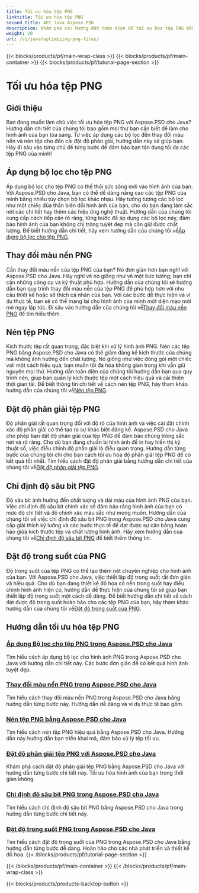 ```yaml
---
title: Tối ưu hóa tệp PNG
linktitle: Tối ưu hóa tệp PNG
second_title: API Java Aspose.PSD
description: Khám phá các hướng dẫn toàn diện để tối ưu hóa tệp PNG bằng Aspose.PSD cho Java, bao gồm các bộ lọc, thay đổi màu nền, nén, độ phân giải, độ sâu bit và độ trong suốt.
weight: 20
url: /vi/java/optimizing-png-files/
---
```


{{< blocks/products/pf/main-wrap-class >}}
{{< blocks/products/pf/main-container >}}
{{< blocks/products/pf/tutorial-page-section >}}

# Tối ưu hóa tệp PNG

## Giới thiệu

Bạn đang muốn làm chủ việc tối ưu hóa tệp PNG với Aspose.PSD cho Java? Hướng dẫn chi tiết của chúng tôi bao gồm mọi thứ bạn cần biết để làm cho hình ảnh của bạn tỏa sáng. Từ việc áp dụng các bộ lọc đến thay đổi màu nền và nén tệp cho đến cài đặt độ phân giải, hướng dẫn này sẽ giúp bạn. Hãy đi sâu vào từng chủ đề từng bước để đảm bảo bạn tận dụng tối đa các tệp PNG của mình!

## Áp dụng bộ lọc cho tệp PNG

Áp dụng bộ lọc cho tệp PNG có thể thổi sức sống mới vào hình ảnh của bạn. Với Aspose.PSD cho Java, bạn có thể dễ dàng nâng cao các tệp PNG của mình bằng nhiều tùy chọn bộ lọc khác nhau. Hãy tưởng tượng các bộ lọc như một chiếc đũa thần biến đổi hình ảnh của bạn, cho dù bạn đang làm sắc nét các chi tiết hay thêm các hiệu ứng nghệ thuật. Hướng dẫn của chúng tôi cung cấp cách tiếp cận rõ ràng, từng bước để áp dụng các bộ lọc này, đảm bảo hình ảnh của bạn không chỉ trông tuyệt đẹp mà còn giữ được chất lượng. Để biết hướng dẫn chi tiết, hãy xem hướng dẫn của chúng tôi về[Áp dụng bộ lọc cho tệp PNG](./apply-filters-png-files/).

## Thay đổi màu nền PNG

Cần thay đổi màu nền của tệp PNG của bạn? Nó đơn giản hơn bạn nghĩ với Aspose.PSD cho Java. Hãy nghĩ về nó giống như vẽ một bức tường; bạn chỉ cần những công cụ và kỹ thuật phù hợp. Hướng dẫn của chúng tôi sẽ hướng dẫn bạn quy trình thay đổi màu nền của tệp PNG để phù hợp hơn với nhu cầu thiết kế hoặc sở thích cá nhân của bạn. Với các bước dễ thực hiện và ví dụ thực tế, bạn sẽ có thể mang lại cho hình ảnh của mình một diện mạo mới mẻ ngay lập tức. Đi sâu vào hướng dẫn của chúng tôi về[Thay đổi màu nền PNG](./change-png-background-color/) để tìm hiểu thêm.

## Nén tệp PNG

Kích thước tệp rất quan trọng, đặc biệt khi xử lý hình ảnh PNG. Nén các tệp PNG bằng Aspose.PSD cho Java có thể giảm đáng kể kích thước của chúng mà không ảnh hưởng đến chất lượng. Nó giống như việc đóng gói một chiếc vali một cách hiệu quả; bạn muốn tối đa hóa không gian trong khi vẫn giữ nguyên mọi thứ. Hướng dẫn toàn diện của chúng tôi hướng dẫn bạn qua quy trình nén, giúp bạn quản lý kích thước tệp một cách hiệu quả và cải thiện thời gian tải. Để biết thông tin chi tiết về cách nén tệp PNG, hãy tham khảo hướng dẫn của chúng tôi về[Nén tệp PNG](./compress-png-files/).

## Đặt độ phân giải tệp PNG

 Độ phân giải rất quan trọng đối với độ rõ của hình ảnh và việc cài đặt chính xác độ phân giải có thể tạo ra sự khác biệt đáng kể. Aspose.PSD cho Java cho phép bạn đặt độ phân giải của tệp PNG để đảm bảo chúng trông sắc nét và rõ ràng. Cho dù bạn đang chuẩn bị hình ảnh để in hay hiển thị kỹ thuật số, việc điều chỉnh độ phân giải là điều quan trọng. Hướng dẫn từng bước của chúng tôi chỉ cho bạn cách tối ưu hóa độ phân giải tệp PNG để có kết quả tốt nhất. Tìm hiểu cách đặt độ phân giải bằng hướng dẫn chi tiết của chúng tôi về[Đặt độ phân giải tệp PNG](./set-png-file-resolution/).

## Chỉ định độ sâu bit PNG

 Độ sâu bit ảnh hưởng đến chất lượng và dải màu của hình ảnh PNG của bạn. Việc chỉ định độ sâu bit chính xác sẽ đảm bảo rằng hình ảnh của bạn có mức độ chi tiết và độ chính xác màu sắc như mong muốn. Hướng dẫn của chúng tôi về việc chỉ định độ sâu bit PNG trong Aspose.PSD cho Java cung cấp giải thích kỹ lưỡng và các bước thực tế để đạt được sự cân bằng hoàn hảo giữa kích thước tệp và chất lượng hình ảnh. Hãy xem hướng dẫn của chúng tôi về[Chỉ định độ sâu bit PNG](./specify-png-bit-depth/) để biết thêm thông tin.

## Đặt độ trong suốt của PNG

 Độ trong suốt của tệp PNG có thể tạo thêm nét chuyên nghiệp cho hình ảnh của bạn. Với Aspose.PSD cho Java, việc thiết lập độ trong suốt rất đơn giản và hiệu quả. Cho dù bạn đang thiết kế đồ họa có nền trong suốt hay điều chỉnh hình ảnh hiện có, hướng dẫn dễ thực hiện của chúng tôi sẽ giúp bạn thiết lập độ trong suốt một cách dễ dàng. Để biết hướng dẫn chi tiết về cách đạt được độ trong suốt hoàn hảo cho các tệp PNG của bạn, hãy tham khảo hướng dẫn của chúng tôi về[Đặt độ trong suốt của PNG](./set-png-transparency/).

## Hướng dẫn tối ưu hóa tệp PNG
### [Áp dụng Bộ lọc cho tệp PNG trong Aspose.PSD cho Java](./apply-filters-png-files/)
Tìm hiểu cách áp dụng bộ lọc cho hình ảnh PNG trong Aspose.PSD cho Java với hướng dẫn chi tiết này. Các bước đơn giản để có kết quả hình ảnh tuyệt đẹp.
### [Thay đổi màu nền PNG trong Aspose.PSD cho Java](./change-png-background-color/)
Tìm hiểu cách thay đổi màu nền PNG trong Aspose.PSD cho Java bằng hướng dẫn từng bước này. Hướng dẫn dễ dàng và ví dụ thực tế bao gồm.
### [Nén tệp PNG bằng Aspose.PSD cho Java](./compress-png-files/)
Tìm hiểu cách nén tệp PNG hiệu quả bằng Aspose.PSD cho Java. Hướng dẫn này hướng dẫn bạn triển khai mã, đảm bảo xử lý tệp tối ưu.
### [Đặt độ phân giải tệp PNG với Aspose.PSD cho Java](./set-png-file-resolution/)
Khám phá cách đặt độ phân giải tệp PNG bằng Aspose.PSD cho Java với hướng dẫn từng bước chi tiết này. Tối ưu hóa hình ảnh của bạn trong thời gian không.
### [Chỉ định độ sâu bit PNG trong Aspose.PSD cho Java](./specify-png-bit-depth/)
Tìm hiểu cách chỉ định độ sâu bit PNG bằng Aspose.PSD cho Java trong hướng dẫn từng bước chi tiết này.
### [Đặt độ trong suốt PNG trong Aspose.PSD cho Java](./set-png-transparency/)
Tìm hiểu cách đặt độ trong suốt của PNG trong Aspose.PSD cho Java bằng hướng dẫn từng bước dễ dàng. Hoàn hảo cho các nhà phát triển và thiết kế đồ họa.
{{< /blocks/products/pf/tutorial-page-section >}}

{{< /blocks/products/pf/main-container >}}
{{< /blocks/products/pf/main-wrap-class >}}

{{< blocks/products/products-backtop-button >}}
